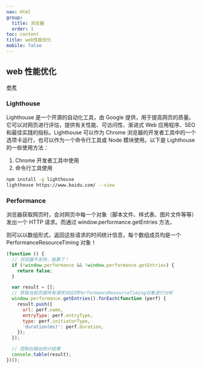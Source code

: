 ```yaml
---
nav: Html
group:
  title: 浏览器
  order: 1
toc: content
title: web性能优化
mobile: false
---
```


## web 性能优化

<a target="_blank" href="https://juejin.cn/post/6965744691979485197">参考</a>

### Lighthouse

Lighthouse 是一个开源的自动化工具，由 Google 提供，用于提高网页的质量。它可以对网页进行评估，提供有关性能、可访问性、渐进式 Web 应用程序、SEO 和最佳实践的指标。Lighthouse 可以作为 Chrome 浏览器的开发者工具中的一个选项卡运行，也可以作为一个命令行工具或 Node 模块使用。以下是 Lighthouse 的一些使用方法：

1. Chrome 开发者工具中使用
2. 命令行工具使用

```bash
npm install -g lighthouse
lighthouse https://www.baidu.com/ --view

```

### Performance

浏览器获取网页时，会对网页中每一个对象（脚本文件、样式表、图片文件等等）发出一个 HTTP 请求。而通过 window.performance.getEntries 方法，

则可以以数组形式，返回这些请求的时间统计信息，每个数组成员均是一个 PerformanceResourceTiming 对象！

```js
(function () {
  // 浏览器不支持，就算了！
  if (!window.performance && !window.performance.getEntries) {
    return false;
  }

  var result = [];
  // 获取当前页面所有请求对应的PerformanceResourceTiming对象进行分析
  window.performance.getEntries().forEach(function (perf) {
    result.push({
      url: perf.name,
      entryType: perf.entryType,
      type: perf.initiatorType,
      'duration(ms)': perf.duration,
    });
  });

  // 控制台输出统计结果
  console.table(result);
})();
```
